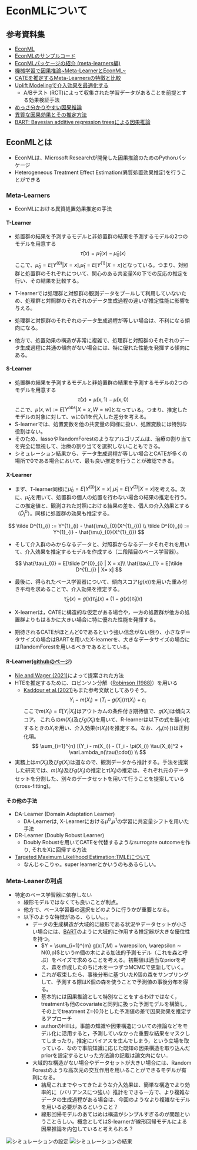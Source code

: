 # EconMLについて

## 参考資料集
- [EconML](https://econml.azurewebsites.net/index.html)
- [EconMLのサンプルコード](https://github.com/py-why/EconML/tree/main/notebooks)
- [EconMLパッケージの紹介 (meta-learners編)](https://usaito.hatenablog.com/entry/2019/04/07/205756)
- [機械学習で因果推論~Meta-LearnerとEconML~](https://zenn.dev/s1ok69oo/articles/1eeebe75842a50)
- [CATEを推定するMeta-Learnersの特徴と比較](https://saltcooky.hatenablog.com/entry/2020/08/16/003950)
- [Uplift Modelingで介入効果を最適化する](https://qiita.com/usaito/items/af3fa59d0ee153a70350)
  * A/Bテスト (RCT)によって収集された学習データがあることを前提とする効果検証手法
- [めっさ分かりやすい因果推論](https://www.ariseanalytics.com/activities/report/20210409/)
- [異質な因果効果とその推定方法](https://qiita.com/ssugasawa/items/15ca8ae09477c5023c1e#x-learner)
- [BART: Bayesian additive regression treesによる因果推論](https://tmitani-tky.hatenablog.com/entry/2019/11/14/014056)


## EconMLとは
- EconMLは、Microsoft Researchが開発した因果推論のためのPythonパッケージ
- Heterogeneous Treatment Effect Estimation(異質処置効果推定)を行うことができる

### Meta-Learners
- EconMLにおける異質処置効果推定の手法

#### T-Learner
- 処置群の結果を予測するモデルと非処置群の結果を予測するモデルの2つのモデルを用意する
$$
\hat{\tau}(x) = \hat{\mu}_{1}(x) - \hat{\mu}_{0}(x) 
$$
ここで、$\hat{\mu}_{0} = E[Y^{(0)} | X = x]$,$\hat{\mu}_{1} = E[Y^{(1)} | X= x]$となっている。つまり、対照群と処置群のそれぞれについて、関心のある共変量Xの下での反応の推定を行い、その結果を比較する。

- T-learnerでは処理群と対照群の観測データをプールして利用していないため、処理群と対照群のそれぞれのデータ生成過程の違いが推定性能に影響を与える。
- 処理群と対照群のそれぞれのデータ生成過程が等しい場合は、不利になる傾向になる。
- 他方で、処置効果の構造が非常に複雑で、処理群と対照群のそれぞれのデータ生成過程に共通の傾向がない場合には、特に優れた性能を発揮する傾向にある。

#### S-Learner
- 処置群の結果を予測するモデルと非処置群の結果を予測するモデルの2つのモデルを用意する
$$
\hat{\tau}(x) = \hat{\mu}(x,1) - \hat{\mu}(x,0) 
$$
ここで、$\mu(x,w) := E[Y^{obs}|X = x, W = w]$となっている。つまり、推定したモデルの対象に対して、wに0/1を代入した差分を考える。
- S-learnerでは、処置変数を他の共変量の同様に扱い、処置変数には特別な役割はない。
- そのため、lassoやRandomForestのようなアルゴリズムは、治療の割り当てを完全に無視して、治療の割り当てを選択しないこともできる。
- シミュレーション結果から、データ生成過程が等しい場合とCATEが多くの場所で0である場合において、最も良い推定を行うことが確認できる。


#### X-Learner
- まず、T-learner同様に$\hat{\mu}_{0} = E[Y^{(0)} | X = x]$,$\hat{\mu}_{1} = E[Y^{(1)} | X= x]$を考える。次に、$\hat{\mu}_{0}$を用いて、処置群の個人の処置を行わない場合の結果の推定を行う。この推定値と、観測された対照における結果の差を、個人の介入効果とする（$\tilde D^{0}_{i}$）。同様に処置群の効果も推定する。

$$
\tilde D^{1}_{i} := Y^{1}_{i} - \hat{\mu}_{0}(X^{1}_{i}) \\
\tilde D^{0}_{i} := Y^{1}_{i} - \hat{\mu}_{0}(X^{1}_{i})
$$

- そして介入群のみからなるデータと、対照群からなるデータそれぞれを用いて、介入効果を推定するモデルを作成する（二段階目のベース学習器）。

$$
\hat{\tau}_{0} = E[\tilde D^{0}_{i}  | X = x]\\
\hat{\tau}_{1} = E[\tilde D^{1}_{i}  | X= x]
$$

- 最後に、得られたベース学習器について、傾向スコア($g(x)$)を用いた重み付き平均を求めることで、介入効果を推定する。
$$
\hat{\tau}_{X}(x) = g(x)\hat{\tau}_{0}(x) + (1-g(x))\hat{\tau}_{1}(x)
$$

- X-learnerは，CATEに構造的な仮定がある場合や，一方の処置群が他方の処置群よりもはるかに大きい場合に特に優れた性能を発揮する。
- 期待されるCATEがほとんど0であるという強い信念がない限り、小さなデータサイズの場合はBARTを用いたX-learnerを、大きなデータサイズの場合にはRandomForestを用いるべきであるとしている。


#### R-Learner([githubのページ](https://github.com/xnie/rlearner))
- [Nie and Wager (2021)](https://arxiv.org/abs/1712.04912)によって提案された方法
- HTEを推定するために、ロビンソン分解（[Robinson (1988)](https://www.jstor.org/stable/1912705)）を用いる
  * [Kaddour et al.(2021)](https://arxiv.org/abs/2106.01939)もまた参考文献としてありそう。
$$
Y_i - m(X_i) = (T_i - g(X_i)) \tau(X_i) + \varepsilon_i
$$
ここで$m(X_i) = E[Y_i|X_i]$はアウトカムの条件付き期待値で、$g(X_i)$は傾向スコア。
これらの$m(X_i)$及び$g(X_i)$を用いて、R-learnerは以下の式を最小化するときの$X_i$を用い、介入効果($\tau(X_i)$)を推定する。なお、$\varLambda_n(\tau(\cdot))$は正則化項。
$$
\sum_{i=1}^{n} [(Y_i - m(X_i)) - (T_i - \pi(X_i)) \tau(X_i)]^2 + \varLambda_n(\tau(\cdot)) \\
$$
- 実務上は$m(X_i)$及び$g(X_i)$は道なので、観測データから推計する。手法を提案した研究では、$m(X_i)$及び$g(X_i)$の推定と$\tau(X_i)$の推定は、それぞれ元のデータセットを分割した、別々のデータセットを用いて行うことを提案している(cross-fitting)。

#### その他の手法
- DA-Learner (Domain Adaptation Learner)
  * DA-Learnerは, X-Learnerにおける$μ^0$,$μ^1$の学習に共変量シフトを用いた手法
- DR-Learner (Doubly Robust Learner)
  *  Doubly Robustを用いてCATEを代替するようなsurrogate outcomeを作り, それをXに回帰する方法
- [Targeted Maximum Likelihood Estimation:TMLEについて](https://saltcooky.hatenablog.com/entry/TLME22)
  * なんじゃこりゃ。super learnerとかいうのもあるらしい。


### Meta-Leanerの利点
- 特定のベース学習器に依存しない
  * 線形モデルではなくても良いことが利点。
  * 他方で、ベース学習器の選択をどのように行うかが重要となる。
  * 以下のような特徴がある、らしい。。。
    - データの生成構造が大域的に線形である状況やデータセットが小さい場合には、[BART](https://tmitani-tky.hatenablog.com/entry/2019/11/14/014056)のように大域的に作用する推定器が大きな優位性を持つ。
      * $Y = \sum_{i=1}^{m} g(x:T,M) + \varepsilon, \varepsilon ∼
N(0,ρ)$というm個の木による加法的予測モデル（これを森と呼ぶ）をベイズで求めることを考える。初期値は適当なpriorを考え、森を作成したのちに木を一つずつMCMCで更新していく。
      * これが収束したら、事後分布に基づいたK個の森をサンプリングして、予測する際はK個の森を使うことで予測値の事後分布を得る。
      * 基本的には因果推論として特別なことをするわけではなく，treatmentも他のcovariateと同列に扱った予測モデルを構築し，その上でtreatment Z={0,1}とした予測値の差で因果効果を推定するアプローチ
      * authorのHillは，事前の知識や因果構造についての推論などをモデル化に活用すると，予測していなかった重要な結果をマスクしてしまったり，推定にバイアスを生んでしまう，という立場を取っている．なので事前知識に応じた既知の因果構造を取り込んだpriorを設定するといった方法論の記載は論文内にない．
    - 大域的な構造がない場合やデータセットが大きい場合には、Random Forestのような高次元の交互作用を用いることができるモデルが有利になる。
      * 結局これまでやってきたような介入効果は、簡単な構造でより効率的に（バリアンスにつ強い）推計をできる一方で、より複雑なデータの生成過程がある場合は、今回のようなより複雑なモデルを用いる必要があるということ？
      * 線形回帰モデルのあてはめは構造がシンプルすぎるのが問題ということらしい。概念としてはS-learnerが線形回帰モデルによる因果推論を内包していると考えられる？

![シミュレーションの設定](https://cdn-ak.f.st-hatena.com/images/fotolife/s/saltcooky/20200815/20200815162631.png)
![シミュレーションの結果](https://cdn-ak.f.st-hatena.com/images/fotolife/s/saltcooky/20200815/20200815011615.png)